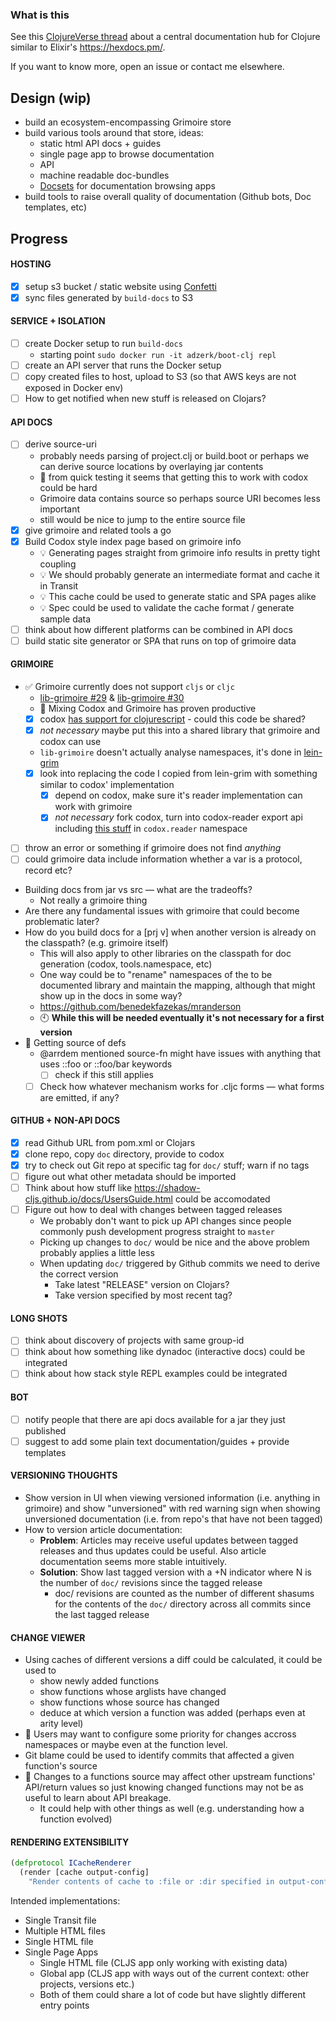 ### What is this

See this [ClojureVerse thread](https://clojureverse.org/t/creating-a-central-documentation-repository-website-codox-complications/1287/)
about a central documentation hub for Clojure similar to Elixir's https://hexdocs.pm/.

If you want to know more, open an issue or contact me elsewhere.

## Design (wip)

- build an ecosystem-encompassing Grimoire store
- build various tools around that store, ideas:
  - static html API docs + guides
  - single page app to browse documentation
  - API
  - machine readable doc-bundles
  - [Docsets](https://kapeli.com/docsets) for documentation browsing apps
- build tools to raise overall quality of documentation (Github bots, Doc templates, etc)

## Progress

<!-- I'm using parts of Boot for the first prototypes of this,  -->
<!-- it's not set in stone that it uses Boot in the end. -->

#### HOSTING

- [x] setup s3 bucket / static website using [Confetti](https://github.com/confetti-clj/confetti)
- [x] sync files generated by `build-docs` to S3

#### SERVICE + ISOLATION

- [ ] create Docker setup to run `build-docs`
  - starting point `sudo docker run -it adzerk/boot-clj repl`
- [ ] create an API server that runs the Docker setup
- [ ] copy created files to host, upload to S3 (so that AWS keys are not exposed in Docker env)
- [ ] How to get notified when new stuff is released on Clojars?

#### API DOCS

- [ ] derive source-uri
  - probably needs parsing of project.clj or build.boot or perhaps we can derive source locations by overlaying jar contents
  - :face_with_head_bandage: from quick testing it seems that getting this to work with codox could be hard
  - Grimoire data contains source so perhaps source URI becomes less important
  - still would be nice to jump to the entire source file
- [x] give grimoire and related tools a go
- [x] Build Codox style index page based on grimoire info
  - :bulb: Generating pages straight from grimoire info results in pretty tight coupling
  - :bulb: We should probably generate an intermediate format and cache it in Transit
  - :bulb: This cache could be used to generate static and SPA pages alike
  - :bulb: Spec could be used to validate the cache format / generate sample data
- [ ] think about how different platforms can be combined in API docs
- [ ] build static site generator or SPA that runs on top of grimoire data

#### GRIMOIRE

- :white_check_mark: Grimoire currently does not support `cljs` or `cljc`
    - [lib-grimoire #29](https://github.com/clojure-grimoire/lib-grimoire/issues/29) & [lib-grimoire #30](https://github.com/clojure-grimoire/lib-grimoire/issues/30)
    - :tada: Mixing Codox and Grimoire has proven productive
    - [x] codox [has support for clojurescript](https://github.com/weavejester/codox/blob/56066f4b86dd9d879845bcfc6a46ed3ae5151117/codox/src/codox/main.clj) - could this code be shared?
    - [x] *not necessary* maybe put this into a shared library that grimoire and codox can use
    - `lib-grimoire` doesn't actually analyse namespaces, it's done in [lein-grim](https://github.com/clojure-grimoire/lein-grim/blob/master/src/grimoire/doc.clj)
    - [x] look into replacing the code I copied from lein-grim with something similar to codox' implementation
      - [x] depend on codox, make sure it's reader implementation can work with grimoire
      - [x] *not necessary* fork codox, turn into codox-reader export api including [this stuff](https://github.com/weavejester/codox/blob/56066f4b86dd9d879845bcfc6a46ed3ae5151117/codox/src/codox/main.clj#L20-L42) in `codox.reader` namespace
- [ ] throw an error or something if grimoire does not find *anything*
- [ ] could grimoire data include information whether a var is a protocol, record etc?
- Building docs from jar vs src — what are the tradeoffs?
  - Not really a grimoire thing
- Are there any fundamental issues with grimoire that could become problematic later?
- How do you build docs for a [prj v] when another version is already on the classpath? (e.g. grimoire itself)
  - This will also apply to other libraries on the classpath for doc generation (codox, tools.namespace, etc)
  - One way could be to "rename" namespaces of the to be documented library and maintain the mapping, although that might show up in the docs in some way?
  - https://github.com/benedekfazekas/mranderson
  - :clock10: **While this will be needed eventually it's not necessary for a first version**
- :construction: Getting source of defs
  - @arrdem mentioned source-fn might have issues with anything that uses ::foo or ::foo/bar keywords
    - [ ] check if this still applies
  - [ ] Check how whatever mechanism works for .cljc forms — what forms are emitted, if any?

#### GITHUB + NON-API DOCS

- [x] read Github URL from pom.xml or Clojars
- [x] clone repo, copy `doc` directory, provide to codox
- [x] try to check out Git repo at specific tag for `doc/` stuff; warn if no tags
- [ ] figure out what other metadata should be imported
- [ ] Think about how stuff like https://shadow-cljs.github.io/docs/UsersGuide.html could be accomodated
- [ ] Figure out how to deal with changes between tagged releases
  - We probably don't want to pick up API changes since people commonly push development progress straight to `master`
  - Picking up changes to `doc/` would be nice and the above problem probably applies a little less
  - When updating `doc/` triggered by Github commits we need to derive the correct version
    - Take latest "RELEASE" version on Clojars?
    - Take version specified by most recent tag?

#### LONG SHOTS

- [ ] think about discovery of projects with same group-id
- [ ] think about how something like dynadoc (interactive docs) could be integrated
- [ ] think about how stack style REPL examples could be integrated

#### BOT

- [ ] notify people that there are api docs available for a jar they just published
- [ ] suggest to add some plain text documentation/guides + provide templates

#### VERSIONING THOUGHTS

- Show version in UI when viewing versioned information (i.e. anything
  in grimoire) and show "unversioned" with red warning sign when showing
  unversioned documentation (i.e. from repo's that have not been tagged)
- How to version article documentation:
  - **Problem**: Articles may receive useful updates between tagged releases and thus updates could be useful. Also article documentation seems more stable intuitively.
  - **Solution**: Show last tagged version with a +N indicator where N is the number of `doc/` revisions since the tagged release
    - doc/ revisions are counted as the number of different shasums for the contents of the `doc/` directory across all commits since the last tagged release

#### CHANGE VIEWER

- Using caches of different versions a diff could be calculated, it could be used to
  - show newly added functions
  - show functions whose arglists have changed
  - show functions whose source has changed
  - deduce at which version a function was added (perhaps even at arity level)
- :wrench: Users may want to configure some priority for changes
  accross namespaces or maybe even at the function level.
- Git blame could be used to identify commits that affected a given function's source
- :small_orange_diamond: Changes to a functions source may affect
  other upstream functions' API/return values so just knowing changed
  functions may not be as useful to learn about API breakage.
  - It could help with other things as well (e.g. understanding how a function evolved)

#### RENDERING EXTENSIBILITY


```clojure
(defprotocol ICacheRenderer
  (render [cache output-config]
    "Render contents of cache to :file or :dir specified in output-config"))
```

Intended implementations:
- Single Transit file
- Multiple HTML files
- Single HTML file
- Single Page Apps
    - Single HTML file (CLJS app only working with existing data)
    - Global app (CLJS app with ways out of the current context: other projects, versions etc.)
    - Both of them could share a lot of code but have slightly different entry points
